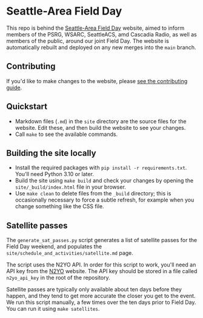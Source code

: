 # Seattle-Area Field Day

This repo is behind the [Seattle-Area Field Day](https://seattleradiofieldday.org) website, aimed to inform members of the PSRG, WSARC, SeattleACS, amd Cascadia Radio, as well as members of the public, around our joint Field Day. The website is automatically rebuilt and deployed on any new merges into the `main` branch.

## Contributing

If you'd like to make changes to the website, please [see the contributing guide](./CONTRIBUTING.md).


## Quickstart

- Markdown files (`.md`) in the `site` directory are the source files for the website. Edit these, and then build the website to see your changes.
- Call `make` to see the available commands.


## Building the site locally

- Install the required packages with `pip install -r requirements.txt`. You'll need Python 3.10 or later.
- Build the site using `make build` and check your changes by opening the `site/_build/index.html` file in your browser.
- Use `make clean` to delete files from the `_build` directory; this is occasionally necessary to force a subtle refresh, for example when you change something like the CSS file.


## Satellite passes

The `generate_sat_passes.py` script generates a list of satellite passes for the Field Day weekend, and populates the `site/schedule_and_activities/satellite.md` page.

The script uses the N2YO API. In order for this script to work, you'll need an API key from the [N2YO](https://www.n2yo.com/api/) website. The API key should be stored in a file called `n2yo_api_key` in the root of the repository.

Satellite passes are typically only available about ten days before they happen, and they tend to get more accurate the closer you get to the event. We run this script manually, a few times over the ten days prior to Field Day. You can run it using `make satellites`.
